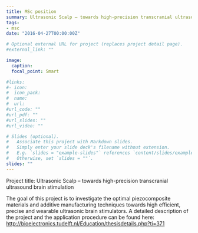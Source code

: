 ```yaml
---
title: MSc position
summary: Ultrasonic Scalp – towards high-precision transcranial ultrasound brain stimulation
tags:
- msc
date: "2016-04-27T00:00:00Z"

# Optional external URL for project (replaces project detail page).
#external_link: ""

image:
  caption: 
  focal_point: Smart

#links:
#- icon: 
#  icon_pack: 
#  name: 
#  url: 
#url_code: ""
#url_pdf: ""
#url_slides: ""
#url_video: ""

# Slides (optional).
#   Associate this project with Markdown slides.
#   Simply enter your slide deck's filename without extension.
#   E.g. `slides = "example-slides"` references `content/slides/example-slides.md`.
#   Otherwise, set `slides = ""`.
slides: ""
---
```


Project title: Ultrasonic Scalp – towards high-precision transcranial ultrasound brain stimulation

The goal of this project is to investigate the optimal piezocomposite materials and additive manufacturing techniques towards high efficient, precise and wearable ultrasonic brain stimulators. A detailed description of the project and the application procedure can be found here: http://bioelectronics.tudelft.nl/Education/thesisdetails.php?ti=371




